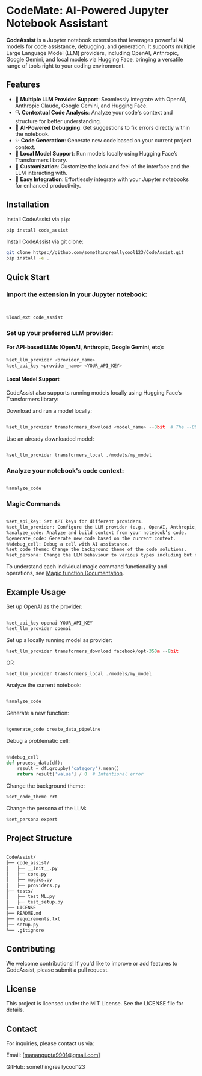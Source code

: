 # CodeMate: AI-Powered Jupyter Notebook Assistant

**CodeAssist** is a Jupyter notebook extension that leverages powerful AI models for code assistance, debugging, and generation. It supports multiple Large Language Model (LLM) providers, including OpenAI, Anthropic, Google Gemini, and local models via Hugging Face, bringing a versatile range of tools right to your coding environment.

## Features

- 🤖 **Multiple LLM Provider Support**: Seamlessly integrate with OpenAI, Anthropic Claude, Google Gemini, and Hugging Face.
- 🔍 **Contextual Code Analysis**: Analyze your code's context and structure for better understanding.
- 🐛 **AI-Powered Debugging**: Get suggestions to fix errors directly within the notebook.
- ✨ **Code Generation**: Generate new code based on your current project context.
- 📱 **Local Model Support**: Run models locally using Hugging Face’s Transformers library.
- 📱 **Customization**: Customize the look and feel of the interface and the LLM interacting with.
- 🚀 **Easy Integration**: Effortlessly integrate with your Jupyter notebooks for enhanced productivity.

## Installation

Install CodeAssist via `pip`:

```bash
pip install code_assist
```
Install CodeAssist via git clone:
```bash
git clone https://github.com/somethingreallycool123/CodeAssist.git
pip install -e .
```

## Quick Start
### Import the extension in your Jupyter notebook:
```python


%load_ext code_assist
```
### Set up your preferred LLM provider:

#### For API-based LLMs (OpenAI, Anthropic, Google Gemini, etc): 

```python
%set_llm_provider <provider_name>
%set_api_key <provider_name> <YOUR_API_KEY>

```


#### Local Model Support
CodeAssist also supports running models locally using Hugging Face’s Transformers library:

Download and run a model locally:

```python

%set_llm_provider transformers_download <model_name> --8bit  # The --8bit option is optional for reduced memory usage
```
Use an already downloaded model:
```python

%set_llm_provider transformers_local ./models/my_model
```
### Analyze your notebook's code context:
```python

%analyze_code
```

### Magic Commands
```markdown

%set_api_key: Set API keys for different providers.
%set_llm_provider: Configure the LLM provider (e.g., OpenAI, Anthropic, or local models).
%analyze_code: Analyze and build context from your notebook’s code.
%generate_code: Generate new code based on the current context.
%%debug_cell: Debug a cell with AI assistance.
%set_code_theme: Change the background theme of the code solutions.
%set_persona: Change the LLM behaviour to various types including but not limited to detailed, consise, beginnerfriendly etc.
```
To understand each individual magic command functionality and operations, see [Magic function Documentation](magic_func_documentation.md).

## Example Usage
Set up OpenAI as the provider:
```python

%set_api_key openai YOUR_API_KEY
%set_llm_provider openai
```
Set up a locally running model as provider:
```python
%set_llm_provider transformers_download facebook/opt-350m --8bit
```
OR
```python
%set_llm_provider transformers_local ./models/my_model
```
Analyze the current notebook:
```python

%analyze_code
```
Generate a new function:
```python

%generate_code create_data_pipeline
```
Debug a problematic cell:
```python

%%debug_cell
def process_data(df):
    result = df.groupby('category').mean()
    return result['value'] / 0  # Intentional error
```
Change the background theme:
```python
%set_code_theme rrt
```
Change the persona of the LLM:
```python
%set_persona expert
```


## Project Structure
```markdown

CodeAssist/
├── code_assist/
│   ├── __init__.py
│   ├── core.py
│   ├── magics.py
│   ├── providers.py
├── tests/
│   ├── test_ML.py
│   ├── test_setup.py
├── LICENSE
├── README.md
├── requirements.txt
├── setup.py
└── .gitignore

```
## Contributing
We welcome contributions! If you'd like to improve or add features to CodeAssist, please submit a pull request.

## License
This project is licensed under the MIT License. See the LICENSE file for details.

## Contact
For inquiries, please contact us via:

 Email: [manangupta9901@gmail.com]
 
 GitHub: somethingreallycool123

